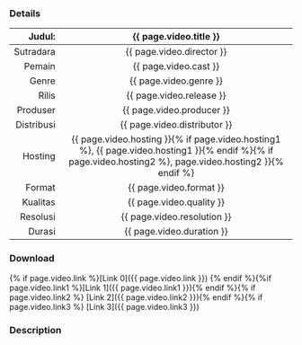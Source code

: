 ### Details


| Judul: | {{ page.video.title }} |
|---:|:---:|
| Sutradara | {{ page.video.director }} |
| Pemain | {{ page.video.cast }} |
| Genre | {{ page.video.genre }} |
| Rilis | {{ page.video.release }} |
| Produser | {{ page.video.producer }} |
| Distribusi | {{ page.video.distributor }} |
| Hosting | {{ page.video.hosting }}{% if page.video.hosting1 %}, {{ page.video.hosting1 }}{% endif %}{% if page.video.hosting2 %}, page.video.hosting2 }}{% endif %} |
| Format | {{ page.video.format }} |
| Kualitas | {{ page.video.quality }} |
| Resolusi | {{ page.video.resolution }} |
| Durasi | {{ page.video.duration }} |

### Download

{% if page.video.link %}[Link 0]({{ page.video.link }}) {% endif %}{%if page.video.link1 %}[Link 1]({{ page.video.link1 }}){% endif %}{% if page.video.link2 %} [Link 2]({{ page.video.link2 }}){% endif %}{% if page.video.link3 %} [Link 3]({{ page.video.link3 }})

### Description

